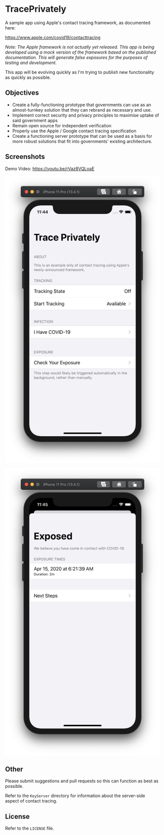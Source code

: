 # TracePrivately
A sample app using Apple's contact tracing framework, as documented here:

https://www.apple.com/covid19/contacttracing

*Note: The Apple framework is not actually yet released. This app is being developed using a mock version of the framework based on the published documentation. This will generate false exposures for the purposes of testing and development.*

This app will be evolving quickly as I'm trying to publish new functionality as quickly as possible.

## Objectives

* Create a fully-functioning prototype that governments can use as an almost-turnkey solution that they can rebrand as necessary and use.
* Implement correct security and privacy principles to maximise uptake of said government apps
* Remain open source for independent verification
* Properly use the Apple / Google contact tracing specification
* Create a functioning server prototype that can be used as a basis for more robust solutions that fit into governments' existing architecture.

## Screenshots

Demo Video: https://youtu.be/rVaz8VQLoaE

![Main Window](https://github.com/CrunchyBagel/TracePrivately/blob/master/screenshots/trace-main.png?raw=true)

![Exposed Window](https://github.com/CrunchyBagel/TracePrivately/blob/master/screenshots/trace-exposed.png?raw=true)

## Other

Please submit suggestions and pull requests so this can function as best as possible.

Refer to the `KeyServer` directory for information about the server-side aspect of contact tracing.

## License

Refer to the `LICENSE` file.
